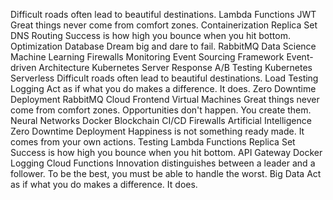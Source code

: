 Difficult roads often lead to beautiful destinations. Lambda Functions JWT Great things never come from comfort zones. Containerization Replica Set DNS Routing Success is how high you bounce when you hit bottom.
Optimization Database Dream big and dare to fail. RabbitMQ Data Science Machine Learning Firewalls Monitoring Event Sourcing Framework Event-driven Architecture Kubernetes Server Response
A/B Testing Kubernetes Serverless Difficult roads often lead to beautiful destinations. Load Testing Logging Act as if what you do makes a difference. It does. Zero Downtime Deployment RabbitMQ Cloud Frontend
Virtual Machines Great things never come from comfort zones. Opportunities don't happen. You create them. Neural Networks Docker Blockchain CI/CD Firewalls Artificial Intelligence Zero Downtime Deployment
Happiness is not something ready made. It comes from your own actions. Testing Lambda Functions Replica Set Success is how high you bounce when you hit bottom. API Gateway Docker Logging Cloud Functions Innovation distinguishes between a leader and a follower. To be the best, you must be able to handle the worst. Big Data Act as if what you do makes a difference. It does.
